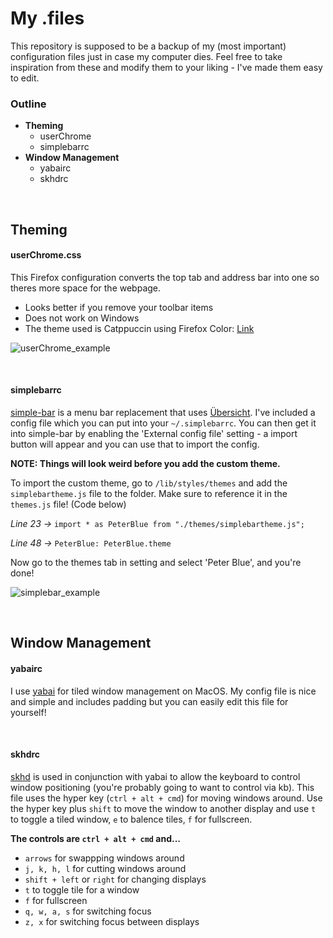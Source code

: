   # My .files
This repository is supposed to be a backup of my (most important) configuration files just in case my computer dies.
Feel free to take inspiration from these and modify them to your liking - I've made them easy to edit.

### Outline
- **Theming**
  - userChrome
  - simplebarrc
- **Window Management**
  - yabairc
  - skhdrc

&nbsp;

## Theming

#### userChrome.css
This Firefox configuration converts the top tab and address bar into one so theres more space for the webpage.
- Looks better if you remove your toolbar items
- Does not work on Windows
- The theme used is Catppuccin using Firefox Color: [Link](https://color.firefox.com/?theme=XQAAAAJMBAAAAAAAAABBqYhm849SCicxcUcPX38oKRicm6da8pFtMcajvXaAE3RJ0F_F447xQs-L1kFlGgDKq4IIvWciiy4upusW7OvXIRinrLrwLvjXB37kvhN5ElayHo02fx3o8RrDShIhRpNiQMOdww5V2sCMLAfedxuJLwbcnxN_YEJNRaPz1Sbba3ncrdPQRlNpXIjOuG8-o1VYRaO3ALyE6-1vBDLJKMLAZ1kzPFz1tUhLbRqjsSyEA7fKOhwdVMGn-UD5UdDWJxJeoy-TtBciJAP65dHx2ZOfkh5PEMwlyE0Z4Iu0gE79ZPRglMEBzBPwiLgWmfGdqDN1Cz-ra9DaCmBIwb-AQIz-wAqFZIwxSG8N45ZUveR9kAegDeCbJOMUMGpJ-0KpK95mKNu-2kwNMLv2qkKYy9uHbc2pXwPwj1t_74pdGTyX38hPuOKTW0RpjJAE7N6RfwSn66occ1JSRtaTTS1QZ5pO4mQeaYF2xURmUJ-M0vAlKhXSEhPYP8wPWocVzZdXQ23_ciHGxsrnJ9usa462mlDbUePUhdPUtJRYAuMbYlUTBDqLsFrXMkZIqVr_wEpBjA)

![userChrome_example](https://github.com/peterdev22/dotfiles/assets/95014170/d5f40ce4-a541-4c23-90e8-8a330ddaa21a)

&nbsp;

#### simplebarrc
[simple-bar](https://github.com/Jean-Tinland/simple-bar) is a menu bar replacement that uses [Übersicht](https://github.com/felixhageloh/uebersicht). I've included a config file which you can put into your `~/.simplebarrc`. You can then get it into simple-bar by enabling the 'External config file' setting - a import button will appear and you can use that to import the config.

**NOTE: Things will look weird before you add the custom theme.**

To import the custom theme, go to `/lib/styles/themes` and add the `simplebartheme.js` file to the folder. Make sure to reference it in the `themes.js` file! (Code below)

_Line 23 ->_ ```import * as PeterBlue from "./themes/simplebartheme.js";```

_Line 48 ->_ ```PeterBlue: PeterBlue.theme``` 

Now go to the themes tab in setting and select 'Peter Blue', and you're done!

![simplebar_example](https://github.com/peterdev22/dotfiles/assets/95014170/7024fb3a-35c4-46c7-881e-54c53e1d5720)

&nbsp;

## Window Management

#### yabairc
I use [yabai](https://github.com/koekeishiya/yabai) for tiled window management on MacOS. My config file is nice and simple and includes padding but you can easily edit this file for yourself!

&nbsp;

#### skhdrc
[skhd](https://github.com/koekeishiya/skhd) is used in conjunction with yabai to allow the keyboard to control window positioning (you're probably going to want to control via kb).
This file uses the hyper key (`ctrl + alt + cmd`) for moving windows around. Use the hyper key plus `shift` to move the window to another display and use `t` to toggle a tiled window, `e` to balence tiles, `f` for fullscreen.

**The controls are `ctrl + alt + cmd` and...**
- `arrows` for swappping windows around
- `j, k, h, l` for cutting windows around
- `shift + left` or `right` for changing displays
- `t` to toggle tile for a window
- `f` for fullscreen
- `q, w, a, s` for switching focus
- `z, x` for switching focus between displays
